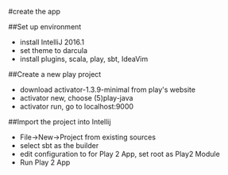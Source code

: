 #create the app

##Set up environment
  * install IntelliJ 2016.1
  * set theme to darcula
  * install plugins, scala, play, sbt, IdeaVim

##Create a new play project
  * download activator-1.3.9-minimal from play's website
  * activator new, choose (5)play-java
  * activator run, go to localhost:9000
  
##Import the project into Intellij
  * File->New->Project from existing sources
  * select sbt as the builder
  * edit configuration to for Play 2 App, set root as Play2 Module
  * Run Play 2 App

